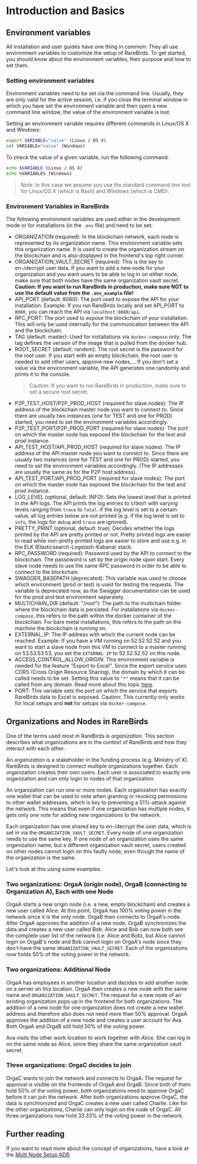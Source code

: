 # Introduction and Basics

## Environment variables

All installation and user guides have one thing in common: They all use environment variables to customize the setup of RareBirds. To get started, you should know about the environment variables, their purpose and how to set them.

### Setting environment variables

Environment variables need to be set via the command line. Usually, they are only valid for the active session, i.e. if you close the terminal window in which you have set the environment variable and then open a new command line window, the value of the environment variable is lost.

Setting an environment variable requires different commands in Linux/OS X and Windows:

```bash
export VARIABLE="value" (Linux / OS X)
set VARIABLE="value" (Windows)
```

To check the value of a given variable, run the following command:

```bash
echo $VARIABLE (Linux / OS X)
echo %VARIABLE% (Windows)
```

> Note: In this case we assume you use the standard command line tool for Linux/OS X (which is Bash) and Windows (which is CMD).

### Environment Variables in RareBirds

The following environment variables are used either in the development mode or for installations (in the `.env` file) and need to be set:

- ORGANIZATION (required): In the blockchain network, each node is represented by its organization name. This environment variable sets this organization name. It is used to create the organization stream on the blockchain and is also displayed in the frontend's top right corner.
- ORGANIZATION_VAULT_SECRET (required): This is the key to en-/decrypt user data. If you want to add a new node for your organization and you want users to be able to log in on either node, make sure that both nodes have the same organization vault secret.
  **Caution: If you want to run RareBirds in production, make sure NOT to use the default value from the `.env_example` file!**
- API_PORT (default: 8080): The port used to expose the API for your installation. Example: If you run RareBirds locally and set API_PORT to `8080`, you can reach the API via `localhost:8080/api`.
- RPC_PORT: The port used to expose the blockchain of your installation. This will only be used internally for the communication between the API and the blockchain.
- TAG (default: master): Used for installations via `docker-compose` only. The tag defines the version of the image that is pulled from the docker hub.
- ROOT_SECRET (default: random): The root secret is the password for the root user. If you start with an empty blockchain, the root user is needed to add other users, approve new nodes,... If you don't set a value via the environment variable, the API generates one randomly and prints it to the console.
  > Caution: If you want to run RareBirds in production, make sure to set a secure root secret.
- P2P_TEST_HOST/P2P_PROD_HOST (required for slave nodes): The IP address of the blockchain master node you want to connect to. Since there are usually two instances (one for TEST and one for PROD) started, you need to set the environment variables accordingly.
- P2P_TEST_PORT/P2P_PROD_PORT (required for slave nodes): The port on which the master node has exposed the blockchain for the test and prod instance.
- API_TEST_HOST/API_PROD_HOST (required for slave nodes): The IP address of the API master node you want to connect to. Since there are usually two instances (one for TEST and one for PROD) started, you need to set the environment variables accordingly. (The IP addresses are usually the same as for the P2P host address).
- API_TEST_PORT/API_PROD_PORT (required for slave nodes): The port on which the master node has exposed the blockchain for the test and prod instance.
- LOG_LEVEL (optional, default: INFO): Sets the lowest level that is printed in the API logs. The API prints the log entries to `STDOUT` with varying levels ranging from `trace` to `fatal`. If the log level is set to a certain value, all log entries below are not printed (e.g. if the log level is set to `info`, the logs for `debug` and `trace` are ignored).
- PRETTY_PRINT (optional, default: true): Decides whether the logs printed by the API are pretty printed or not. Pretty printed logs are easier to read while non-pretty printed logs are easier to store and use e.g. in the ELK (Elasticsearch-Logstash-Kabana) stack.
- RPC_PASSWORD (required): Password used by the API to connect to the blockchain. The passoword is set by the origin node upon start. Every slave node needs to use the same RPC password in order to be able to connect to the blockchain.
- SWAGGER_BASEPATH (deprecated): This variable was used to choose which environment (prod or test) is used for testing the requests. The variable is deprecated now, as the Swagger documentation can be used for the prod and test environment separately.
- MULTICHAIN_DIR (default: "/root"): The path to the multichain folder where the blockchain data is persisted. For installations via `docker-compose`, this refers to the path within the docker container of the blockchain. For bare metal installations, this refers to the path on the machine the blockchain is running on.
- EXTERNAL_IP: The IP address with which the current node can be reached. Example: If you have a VM running on 52.52.52.52 and you want to start a slave node from this VM to connect to a master running on 53.53.53.53, you set the `EXTERNAL_IP` to 52.52.52.52 on this node.
- ACCESS_CONTROL_ALLOW_ORIGIN: This environment variable is needed for the feature "Export to Excel". Since the export service uses CORS (Cross Origin Resource Sharing), the domain by which it can be called needs to be set. Setting this value to `"*"` means that it can be called from any domain. Read more about this topic [here](https://developer.mozilla.org/en-US/docs/Web/HTTP/CORS).
- PORT: This variable sets the port on which the service that exports RareBirds data to Excel is exposed. Caution: This currently only works for local setups and **not** for setups via `docker-compose`.

## Organizations and Nodes in RareBirds

One of the terms used most in RareBirds is _organization_. This section describes what organizations are in the context of RareBirds and how they interact with each other.

An _organization_ is a stakeholder in the funding process (e.g. Ministry of X). RareBirds is designed to connect multiple organizations together. Each organization creates their own users. Each user is associated to exactly one organization and can only login to nodes of that organization.

An organization can run one or more nodes. Each organization has exactly one wallet that can be used to vote when granting or revoking permissions to other wallet addresses, which is key to preventing a 51%-attack against the network. This means that even if one organization has multiple nodes, it gets only _one_ vote for adding new organizations to the network.

Each organization has one shared key to en-/decrypt the user data, which is set in via the `ORGANIZATION_VAULT_SECRET`. Every node of one organization needs to use the same key. If one node of an organization uses the same organization name, but a different organization vault secret, users created on other nodes cannot login on this faulty node, even though the name of the organization is the same.

Let's look at this using some examples.

### Two organizations: OrgaA (origin node), OrgaB (connecting to Organization A), Each with one Node

OrgaA starts a new origin node (i.e. a new, empty blockchain) and creates a new user called Alice. At this point, OrgaA has 100% voting power in the network since it is the only node. OrgaB then connects to OrgaA's node. After OrgaA approves the addition of a new node, OrgaB synchronizes the data and creates a new user called Bob. Alice and Bob can now both see the complete user list of the network (i.e. Alice and Bob), but Alice cannot login on OrgaB's node and Bob cannot login on OrgaA's node since they don't have the same `ORGANIZATION_VAULT_SECRET`. Each of the organizations now holds 50% of the voting power in the network.

### Two organizations: Additional Node

OrgaA has employees in another location and decides to add another node on a server on this location. OrgaA then creates a new node with the same name and `ORGANIZATION_VAULT_SECRET`. The request for a new node of an existing organization pops up in the frontend for both organizations. The addition of a new node for one organization does not create a new wallet address and therefore also does not need more than 50% approval. OrgaA approves the addition of a new node and creates a user account for Ava. Both OrgaA and OrgaB still hold 50% of the voting power.

Ava visits the other work location to work together with Alice. She can log in on the same node as Alice, since they share the same organization vault secret.

### Three organizations: OrgaC decides to join

OrgaC wants to join the network and connects to OrgaA. The request for approval is visible on the frontends of OrgaA and OrgaB. Since both of them hold 50% of the voting power, _both_ organizations need to approve OrgaC before it can join the network. After both organizations approve OrgaC, the data is synchronized and OrgaC creates a new user called Charlie. Like for the other organizations, Charlie can only login on the node of OrgaC. All three organizations now hold 33.33% of the voting power in the network.

## Further reading

If you want to read more about the concept of organizations, have a look at the [Multi Node Setup ADR](./adr/0010-multi-node-setup.md).
